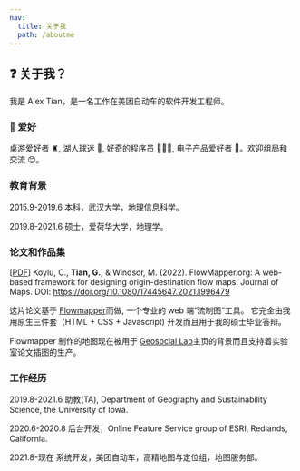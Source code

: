 ```yaml
---
nav:
  title: 关于我
  path: /aboutme
---
```


## ❓ 关于我？

我是 Alex Tian，是一名工作在美团自动车的软件开发工程师。

### 👻 爱好

桌游爱好者 ♜, 湖人球迷 🏀, 好奇的程序员 🧑🏿‍💻, 电子产品爱好者 📱。欢迎组局和交流 😊。

### 教育背景

2015.9-2019.6 本科，武汉大学，地理信息科学。

2019.8-2021.6 硕士，爱荷华大学，地理学。

### 论文和作品集

[[PDF](http://43.138.83.161/pdf/paper.pdf)] Koylu, C., **Tian, G.**, & Windsor, M. (2022). FlowMapper.org: A web-based framework for designing origin-destination flow maps. Journal of Maps. DOI: https://doi.org/10.1080/17445647.2021.1996479

这片论文基于 [Flowmapper](https://flowmapper.org/)而做, 一个专业的 web 端“流制图“工具。 它完全由我用原生三件套（HTML + CSS + Javascript) 开发而且用于我的硕士毕业答辩。

Flowmapper 制作的地图现在被用于 [Geosocial Lab](https://www.geo-social.com/index.html)主页的背景而且支持着实验室论文插图的生产。

### 工作经历

2019.8-2021.6 助教(TA), Department of Geography and Sustainability Science, the University of Iowa.

2020.6-2020.8 后台开发，Online Feature Service group of ESRI, Redlands, California.

2021.8-现在 系统开发，美团自动车，高精地图与定位组，地图服务部。

